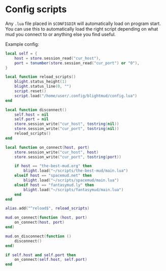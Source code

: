 # Config scripts

Any `.lua` file placed in `$CONFIGDIR` will automatically load on program start. You can use this to automatically load the
right script depending on what mud you connect to or anything else you find useful.

Example config:
```lua
local self = {
	host = store.session_read("cur_host"),
	port = tonumber(store.session_read("cur_port") or "0"),
}

local function reload_scripts()
	blight.status_height(1)
	blight.status_line(0, "")
	script.reset()
	script.load("/home/user/.config/blightmud/config.lua")
end

local function disconnect()
	self.host = nil
	self.port = nil
	store.session_write("cur_host", tostring(nil))
	store.session_write("cur_port", tostring(nil))
	reload_scripts()
end

local function on_connect(host, port)
	store.session_write("cur_host", host)
	store.session_write("cur_port", tostring(port))

	if host == "the-best-mud.org" then
		blight.load("~/scripts/the-best-mud/main.lua")
	elseif host == "spacemud.net" then
		blight.load("~/scripts/spacemud/main.lua")
	elseif host == "fantasymud.ly" then
		blight.load("~/scripts/fantasymud/main.lua")
	end 
end

alias.add("^reload$", reload_scripts)

mud.on_connect(function (host, port)
	on_connect(host, port)
end)

mud.on_disconnect(function ()
	disconnect()
end)

if self.host and self.port then
	on_connect(self.host, self.port)
end
```
